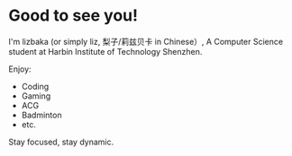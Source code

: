 # Good to see you!

I'm lizbaka (or simply liz, 梨子/莉兹贝卡 in Chinese）, A Computer Science student at Harbin Institute of Technology Shenzhen.

Enjoy:

- Coding
- Gaming
- ACG
- Badminton
- etc.

Stay focused, stay dynamic.
